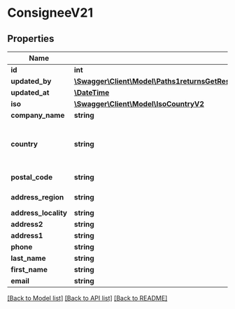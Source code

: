 # ConsigneeV21

## Properties
Name | Type | Description | Notes
------------ | ------------- | ------------- | -------------
**id** | **int** |  | 
**updated_by** | [**\Swagger\Client\Model\Paths1returnsGetResponses200ContentApplication1jsonSchemaPropertiesDataItemsPropertiesUpdatedBy**](Paths1returnsGetResponses200ContentApplication1jsonSchemaPropertiesDataItemsPropertiesUpdatedBy.md) |  | [optional] 
**updated_at** | [**\DateTime**](\DateTime.md) |  | [optional] 
**iso** | [**\Swagger\Client\Model\IsoCountryV2**](IsoCountryV2.md) |  | [optional] 
**company_name** | **string** |  | [optional] 
**country** | **string** | Ideally provide the two character ISO code | 
**postal_code** | **string** | Postal Code / Zip | 
**address_region** | **string** | Province / State | 
**address_locality** | **string** | City | 
**address2** | **string** |  | [optional] 
**address1** | **string** |  | 
**phone** | **string** |  | [optional] 
**last_name** | **string** |  | 
**first_name** | **string** |  | 
**email** | **string** |  | [optional] 

[[Back to Model list]](../../README.md#documentation-for-models) [[Back to API list]](../../README.md#documentation-for-api-endpoints) [[Back to README]](../../README.md)

